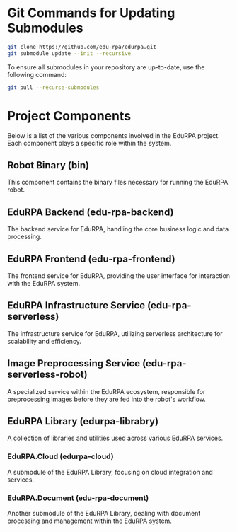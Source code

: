 # Git Commands for Updating Submodules

```sh
git clone https://github.com/edu-rpa/edurpa.git
git submodule update --init --recursive
```

To ensure all submodules in your repository are up-to-date, use the following command:

```sh
git pull --recurse-submodules
```

# Project Components

Below is a list of the various components involved in the EduRPA project. Each component plays a specific role within the system.

## Robot Binary (bin)

This component contains the binary files necessary for running the EduRPA robot.

## EduRPA Backend (edu-rpa-backend)

The backend service for EduRPA, handling the core business logic and data processing.

## EduRPA Frontend (edu-rpa-frontend)

The frontend service for EduRPA, providing the user interface for interaction with the EduRPA system.

## EduRPA Infrastructure Service (edu-rpa-serverless)

The infrastructure service for EduRPA, utilizing serverless architecture for scalability and efficiency.

## Image Preprocessing Service (edu-rpa-serverless-robot)

A specialized service within the EduRPA ecosystem, responsible for preprocessing images before they are fed into the robot's workflow.

## EduRPA Library (edurpa-librabry)

A collection of libraries and utilities used across various EduRPA services.

### EduRPA.Cloud (edurpa-cloud)

A submodule of the EduRPA Library, focusing on cloud integration and services.

### EduRPA.Document (edu-rpa-document)

Another submodule of the EduRPA Library, dealing with document processing and management within the EduRPA system.